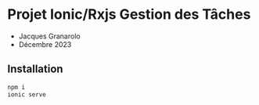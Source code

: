 # Projet Ionic/Rxjs Gestion des Tâches

- Jacques Granarolo
- Décembre 2023

## Installation

```bash
npm i
ionic serve
```
